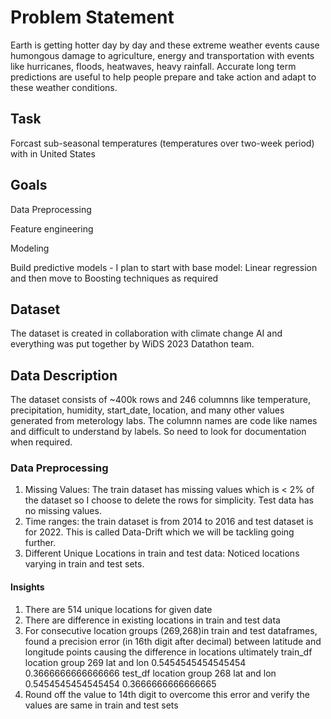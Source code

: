 
# Problem Statement

Earth is getting hotter day by day and these extreme weather events cause humongous damage to agriculture, energy and transportation with events like hurricanes, floods, heatwaves, heavy rainfall. Accurate long term predictions are useful to help people prepare and take action and adapt to these weather conditions.

## Task

Forcast sub-seasonal temperatures (temperatures over two-week period) with in United States

## Goals

Data Preprocessing

Feature engineering

Modeling

Build predictive models - I plan to start with base model: Linear regression and then move to Boosting techniques as required

## Dataset

The dataset is created in collaboration with climate change AI and everything was put together by WiDS 2023 Datathon team. 

## Data Description

The dataset consists of ~400k rows and 246 columnns like temperature, precipitation, humidity, start_date, location, and many other values generated from meterology labs. The columnn names are code like names and difficult to understand by labels. So need to look for documentation when required.

### Data Preprocessing

1. Missing Values: The train dataset has missing values which is < 2% of the dataset so I choose to delete the rows for simplicity. Test data has no missing values.
2. Time ranges: the train dataset is from 2014 to 2016 and test dataset is for 2022. This is called Data-Drift which we will be tackling going further.
3. Different Unique Locations in train and test data: Noticed locations varying in train and test sets. 

#### Insights
1. There are 514 unique locations for given date
2. There are difference in existing locations in train and test data
3. For consecutive location groups (269,268)in train and test dataframes, found a precision error (in 16th digit after decimal) between latitude and longitude points causing the difference in locations ultimately
  train_df location group 269
  lat and lon 0.5454545454545454 0.3666666666666666
  test_df location group 268
  lat and lon 0.5454545454545454 0.3666666666666665
4. Round off the value to 14th digit to overcome this error and verify the values are same in train and test sets
 
 









